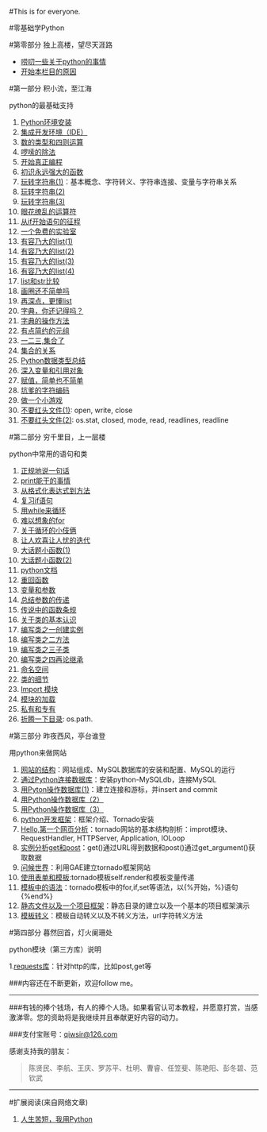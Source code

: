 #This is for everyone.

#零基础学Python

#第零部分 独上高楼，望尽天涯路

- [唠叨一些关于python的事情](./001.md)
- [开始本栏目的原因](./README.md)

#第一部分 积小流，至江海

python的最基础支持

1. [Python环境安装](./101.md)
2. [集成开发环境（IDE）](./102.md)
3. [数的类型和四则运算](./103.md)
4. [啰嗦的除法](./104.md)
5. [开始真正编程](./105.md)
6. [初识永远强大的函数](./106.md)
7. [玩转字符串(1)](./107.md)：基本概念、字符转义、字符串连接、变量与字符串关系
8. [玩转字符串(2)](./108.md)
9. [玩转字符串(3)](./109.md)
10. [眼花缭乱的运算符](./110.md)
11. [从if开始语句的征程](./111.md)
12. [一个免费的实验室](./112.md)
13. [有容乃大的list(1)](./113.md)
14. [有容乃大的list(2)](./114.md)
15. [有容乃大的list(3)](./115.md)
16. [有容乃大的list(4)](./116.md)
17. [list和str比较](./117.md)
18. [画圈还不简单吗](./118.md)
19. [再深点，更懂list](./119.md)
20. [字典，你还记得吗？](./120.md)
21. [字典的操作方法](./121.md)
22. [有点简约的元组](./122.md)
23. [一二三,集合了](./123.md)
24. [集合的关系](./124.md)
25. [Python数据类型总结](./125.md)
26. [深入变量和引用对象](./126.md)
27. [赋值，简单也不简单](./127.md)
28. [坑爹的字符编码](./128.md)
29. [做一个小游戏](./129.md)
30. [不要红头文件(1)](./130.md): open, write, close
31. [不要红头文件(2)](./131.md): os.stat, closed, mode, read, readlines, readline

#第二部分 穷千里目，上一层楼

python中常用的语句和类

1. [正规地说一句话](./201.md)
2. [print能干的事情](./202.md)
3. [从格式化表达式到方法](./203.md)
4. [复习if语句](./204.md)
5. [用while来循环](./205.md)
6. [难以想象的for](./206.md)
7. [关于循环的小伎俩](./207.md)
8. [让人欢喜让人忧的迭代](./208.md)
9. [大话题小函数(1)](./209.md)
10. [大话题小函数(2)](./210.md)
11. [python文档](./211.md)
12. [重回函数](./212.md)
13. [变量和参数](./213.md)
14. [总结参数的传递](./214.md)
15. [传说中的函数条规](./215.md)
16. [关于类的基本认识](./216.md)
17. [编写类之一创建实例](./217.md)
18. [编写类之二方法](./218.md)
19. [编写类之三子类](./219.md)
20. [编写类之四再论继承](./220.md)
21. [命名空间](./221.md)
22. [类的细节](./222.md)
23. [Import 模块](./223.md)
24. [模块的加载](./224.md)
25. [私有和专有](./225.md)
26. [折腾一下目录](./226.md): os.path.<attribute>

#第三部分 昨夜西风，亭台谁登

用python来做网站

1. [网站的结构](./301.md)：网站组成、MySQL数据库的安装和配置、MySQL的运行
2. [通过Python连接数据库](./302.md)：安装python-MySQLdb，连接MySQL
3. [用Pyton操作数据库(1)](./303.md)：建立连接和游标，并insert and commit
4. [用Python操作数据库（2）](./304.md)
5. [用Python操作数据库（3）](./305.md)
6. [python开发框架](./306.md)：框架介绍、Tornado安装
7. [Hello,第一个网页分析](./307.md)：tornado网站的基本结构剖析：improt模块、RequestHandler, HTTPServer, Application, IOLoop
8. [实例分析get和post](./308.md)：get()通过URL得到数据和post()通过get_argument()获取数据
9. [问候世界](./309.md)：利用GAE建立tornado框架网站
11. [使用表单和模板](./311.md):tornado模板self.render和模板变量传递
12. [模板中的语法](./312.md)：tornado模板中的for,if,set等语法，以{%开始，%}语句{%end%}
13. [静态文件以及一个项目框架](./313.md)：静态目录的建立以及一个基本的项目框架演示
14. [模板转义](./314.md)：模板自动转义以及不转义方法，url字符转义方法

#第四部分 暮然回首，灯火阑珊处

python模块（第三方库）说明

1.[requests库](./401.md)：针对http的库，比如post,get等

###内容还在不断更新，欢迎follow me。

<hr>

###有钱的捧个钱场，有人的捧个人场。如果看官认可本教程，并愿意打赏，当感激涕零。您的资助将是我继续并且奉献更好内容的动力。

###支付宝账号：qiwsir@126.com

感谢支持我的朋友：

>陈贤民、李航、王庆、罗苏平、杜明、曹睿、任笠斐、陈艳阳、彭冬碧、范钦武

<hr>

#扩展阅读(来自网络文章)

1. [人生苦短，我用Python](./reading/01.md)
